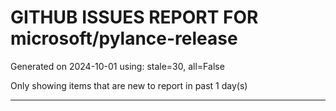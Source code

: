 
# GITHUB ISSUES REPORT FOR microsoft/pylance-release


Generated on 2024-10-01 using: stale=30, all=False


Only showing items that are new to report in past 1 day(s)


---




















